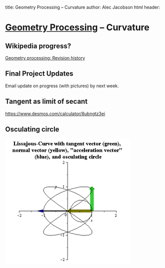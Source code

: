 title: Geometry Processing – Curvature
author: Alec Jacobson
html header:  <link rel="stylesheet" href=../style.css>
<link rel="stylesheet" href=style.css>
<script src="https://ajax.googleapis.com/ajax/libs/jquery/3.1.0/jquery.min.js"></script>
<script type="text/javascript" src="http://cdn.mathjax.org/mathjax/latest/MathJax.js?config=TeX-AMS-MML_HTMLorMML"></script>

# [Geometry Processing](../index.html) – Curvature

## Wikipedia progress?

[Geometry processing: Revision history](https://en.wikipedia.org/w/index.php?title=Geometry_processing&action=history)

## Final Project Updates

Email update on progress (with pictures) by next week.

## Tangent as limit of secant

https://www.desmos.com/calculator/8ubngtz3ei

## Osculating circle

![](images/lissajous-curve-osculating-circle.gif)

<script>
var images = $("figure img");
$.each(images, function() {
    $(this).replaceWith($("<a href='"+this.src+"'>"+this.outerHTML+"</a>"));
    });
</script>
